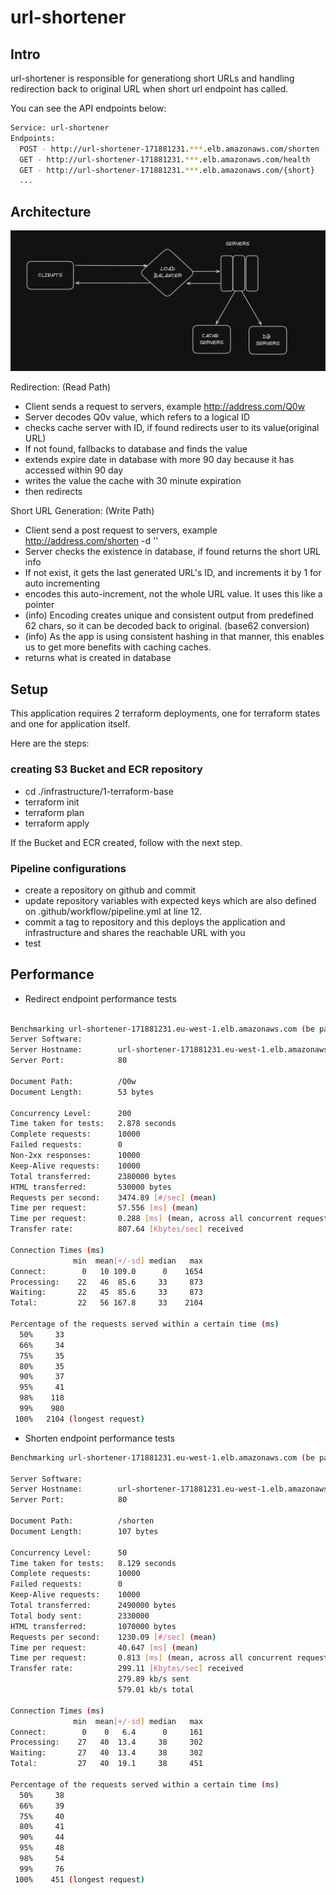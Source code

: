 # url-shortener

## Intro
url-shortener is responsible for generationg short URLs and handling redirection back to original URL when short url endpoint has called.

You can see the API endpoints below:

```bash
Service: url-shortener 
Endpoints:
  POST - http://url-shortener-171881231.***.elb.amazonaws.com/shorten -d '{"url": "", "ttl": "optional")}' 
  GET - http://url-shortener-171881231.***.elb.amazonaws.com/health
  GET - http://url-shortener-171881231.***.elb.amazonaws.com/{short}
  ...
```

## Architecture

![Performance](./assets/url-shortener-arc.png)

Redirection: (Read Path)
- Client sends a request to servers, example http://address.com/Q0w
- Server decodes Q0v value, which refers to a logical ID
- checks cache server with ID, if found redirects user to its value(original URL)
- If not found, fallbacks to database and finds the value
- extends expire date in database with more 90 day because it has accessed within 90 day
- writes the value the cache with 30 minute expiration
- then redirects

Short URL Generation: (Write Path)
- Client send a post request to servers, example http://address.com/shorten -d ''
- Server checks the existence in database, if found returns the short URL info
- If not exist, it gets the last generated URL's ID, and increments it by 1 for auto incrementing
- encodes this auto-increment, not the whole URL value. It uses this like a pointer
- (info) Encoding creates unique and consistent output from predefined 62 chars, so it can be decoded back to original. (base62 conversion)
- (info) As the app is using consistent hashing in that manner, this enables us to get more benefits with caching caches.
- returns what is created in database


## Setup

This application requires 2 terraform deployments, one for terraform states and one for application itself.

Here are the steps:
### creating S3 Bucket and ECR repository
- cd ./infrastructure/1-terraform-base
- terraform init
- terraform plan
- terraform apply

If the Bucket and ECR created, follow with the next step.

### Pipeline configurations
- create a repository on github and commit
- update repository variables with expected keys which are also defined on .github/workflow/pipeline.yml at line 12.
- commit a tag to repository and this deploys the application and infrastructure and shares the reachable URL with you
- test

## Performance

- Redirect endpoint performance tests

```bash

Benchmarking url-shortener-171881231.eu-west-1.elb.amazonaws.com (be patient)
Server Software:        
Server Hostname:        url-shortener-171881231.eu-west-1.elb.amazonaws.com
Server Port:            80

Document Path:          /Q0w
Document Length:        53 bytes

Concurrency Level:      200
Time taken for tests:   2.878 seconds
Complete requests:      10000
Failed requests:        0
Non-2xx responses:      10000
Keep-Alive requests:    10000
Total transferred:      2380000 bytes
HTML transferred:       530000 bytes
Requests per second:    3474.89 [#/sec] (mean)
Time per request:       57.556 [ms] (mean)
Time per request:       0.288 [ms] (mean, across all concurrent requests)
Transfer rate:          807.64 [Kbytes/sec] received

Connection Times (ms)
              min  mean[+/-sd] median   max
Connect:        0   10 109.0      0    1654
Processing:    22   46  85.6     33     873
Waiting:       22   45  85.6     33     873
Total:         22   56 167.8     33    2104

Percentage of the requests served within a certain time (ms)
  50%     33
  66%     34
  75%     35
  80%     35
  90%     37
  95%     41
  98%    118
  99%    980
 100%   2104 (longest request)
```

- Shorten endpoint performance tests

```bash
Benchmarking url-shortener-171881231.eu-west-1.elb.amazonaws.com (be patient)

Server Software:        
Server Hostname:        url-shortener-171881231.eu-west-1.elb.amazonaws.com
Server Port:            80

Document Path:          /shorten
Document Length:        107 bytes

Concurrency Level:      50
Time taken for tests:   8.129 seconds
Complete requests:      10000
Failed requests:        0
Keep-Alive requests:    10000
Total transferred:      2490000 bytes
Total body sent:        2330000
HTML transferred:       1070000 bytes
Requests per second:    1230.09 [#/sec] (mean)
Time per request:       40.647 [ms] (mean)
Time per request:       0.813 [ms] (mean, across all concurrent requests)
Transfer rate:          299.11 [Kbytes/sec] received
                        279.89 kb/s sent
                        579.01 kb/s total

Connection Times (ms)
              min  mean[+/-sd] median   max
Connect:        0    0   6.4      0     161
Processing:    27   40  13.4     38     302
Waiting:       27   40  13.4     38     302
Total:         27   40  19.1     38     451

Percentage of the requests served within a certain time (ms)
  50%     38
  66%     39
  75%     40
  80%     41
  90%     44
  95%     48
  98%     54
  99%     76
 100%    451 (longest request)
```